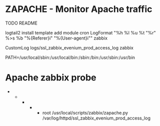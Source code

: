 # ZAPACHE - Monitor Apache traffic

TODO README

logtail2 install
template
add module
cron
LogFormat "%h %l %u %t \"%r\" %>s %b \"%{Referer}i\" \"%{User-agent}i\"" zabbix

CustomLog logs/ssl_zabbix_evenium_prod_access_log zabbix


PATH=/usr/local/sbin:/usr/local/bin:/sbin:/bin:/usr/sbin:/usr/bin

# Apache zabbix probe
* * * * * root /usr/local/scripts/zabbix/zapache.py /var/log/httpd/ssl_zabbix_evenium_prod_access_log
